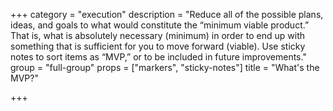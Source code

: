 +++
category = "execution"
description = "Reduce all of the possible plans, ideas, and goals to what would constitute the “minimum viable product.” That is, what is absolutely necessary (minimum) in order to end up with something that is sufficient for you to move forward (viable). Use sticky notes to sort items as “MVP,” or to be included in future improvements."
group = "full-group"
props = ["markers", "sticky-notes"]
title = "What's the MVP?"

+++
